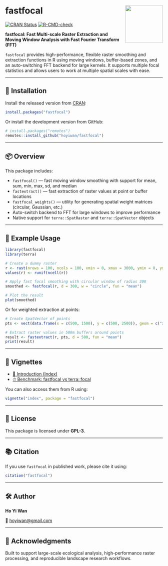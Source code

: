 # fastfocal <img src="https://raw.githubusercontent.com/hoyiwan/fastfocal/main/man/figures/logo.png" align="right" height="120" />

[![CRAN Status](https://www.r-pkg.org/badges/version/fastfocal)](https://CRAN.R-project.org/package=fastfocal)
[![R-CMD-check](https://github.com/hoyiwan/fastfocal/actions/workflows/R-CMD-check.yaml/badge.svg)](https://github.com/hoyiwan/fastfocal/actions)

**fastfocal: Fast Multi-scale Raster Extraction and Moving Window Analysis with Fast Fourier Transform (FFT)**

`fastfocal` provides high-performance, flexible raster smoothing and extraction functions in R using moving windows, buffer-based zones, and an auto-switching FFT backend for large kernels. It supports multiple focal statistics and allows users to work at multiple spatial scales with ease.

---

## 🚀 Installation

Install the released version from [CRAN](https://cran.r-project.org/package=fastfocal):

```r
install.packages("fastfocal")
```

Or install the development version from GitHub:

```r
# install.packages("remotes")
remotes::install_github("hoyiwan/fastfocal")
```

---

## 📦 Overview

This package includes:

- `fastfocal()` — fast moving window smoothing with support for mean, sum, min, max, sd, and median
- `fastextract()` — fast extraction of raster values at point or buffer locations
- `fastfocal_weights()` — utility for generating spatial weight matrices (circular, Gaussian, etc.)
- Auto-switch backend to FFT for large windows to improve performance
- Native support for `terra::SpatRaster` and `terra::SpatVector` objects

---

## 🔧 Example Usage

```r
library(fastfocal)
library(terra)

# Create a dummy raster
r <- rast(nrows = 100, ncols = 100, xmin = 0, xmax = 3000, ymin = 0, ymax = 3000)
values(r) <- runif(ncell(r))

# Apply fast focal smoothing with circular window of radius 300
smoothed <- fastfocal(r, d = 300, w = "circle", fun = "mean")

# Plot the result
plot(smoothed)
```

Or for weighted extraction at points:

```r
# Create SpatVector of points
pts <- vect(data.frame(x = c(500, 1500), y = c(500, 2500)), geom = c("x", "y"), crs = crs(r))

# Extract raster values in 500m buffers around points
result <- fastextract(r, pts, d = 500, fun = "mean")
print(result)
```

---

## 📖 Vignettes

- [📘 Introduction (Index)](https://hoyiwan.github.io/fastfocal/index.html)
- [⏱ Benchmark: fastfocal vs terra::focal](https://hoyiwan.github.io/fastfocal/benchmark.html)

You can also access them from R using:

```r
vignette("index", package = "fastfocal")
```

---

## 📄 License

This package is licensed under **GPL-3**.

---

## 📚 Citation

If you use `fastfocal` in published work, please cite it using:

```r
citation("fastfocal")
```

---

## 🛠️ Author

**Ho Yi Wan**   

📧 hoyiwan@gmail.com

---

## 🙌 Acknowledgments

Built to support large-scale ecological analysis, high-performance raster processing, and reproducible landscape research workflows.
